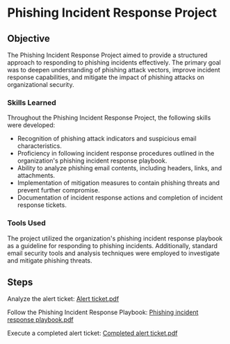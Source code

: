 # Phishing Incident Response Project

## Objective

The Phishing Incident Response Project aimed to provide a structured approach to responding to phishing incidents effectively. The primary goal was to deepen understanding of phishing attack vectors, improve incident response capabilities, and mitigate the impact of phishing attacks on organizational security.

### Skills Learned

Throughout the Phishing Incident Response Project, the following skills were developed:

- Recognition of phishing attack indicators and suspicious email characteristics.
- Proficiency in following incident response procedures outlined in the organization's phishing incident response playbook.
- Ability to analyze phishing email contents, including headers, links, and attachments.
- Implementation of mitigation measures to contain phishing threats and prevent further compromise.
- Documentation of incident response actions and completion of incident response tickets.

### Tools Used

The project utilized the organization's phishing incident response playbook as a guideline for responding to phishing incidents. Additionally, standard email security tools and analysis techniques were employed to investigate and mitigate phishing threats.

## Steps

Analyze the alert ticket:
[Alert ticket.pdf](https://github.com/FrancisDunne/Phishing_Incident_Alert_ticket/files/15051412/Alert.ticket.pdf)

Follow the Phishing Incident Response Playbook:
[Phishing incident response playbook.pdf](https://github.com/FrancisDunne/Phishing_Incident_Alert_ticket/files/15051413/Phishing.incident.response.playbook.pdf)

Execute a completed alert ticket:
[Completed alert ticket.pdf](https://github.com/FrancisDunne/Phishing_Incident_Alert_ticket/files/15051422/Completed.alert.ticket.pdf)
